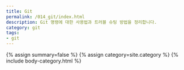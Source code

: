 ```yaml
---
title: Git 
permalink: /014_git/index.html
description: Git 명령에 대한 사용법과 트러블 슈팅 방법을 정리합니다. 
category: git
tags:
- git
---
```


{% assign summary=false %}
{% assign category=site.category %}
{% include body-category.html %}
